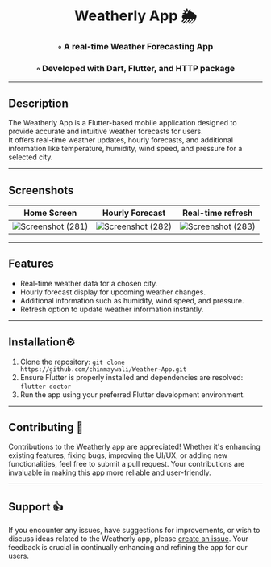 
<div align="center">
<h1 align="center">

<br>  
Weatherly App 🌦️
</h1>
<h3>◦ A real-time Weather Forecasting App </h3>
<h3>◦ Developed with Dart, Flutter, and HTTP package </h3> 


</div>

---

## Description

The Weatherly App is a Flutter-based mobile application designed to provide accurate and intuitive weather forecasts for users.<br> It offers real-time weather updates, hourly forecasts, and additional information like temperature, humidity, wind speed, and pressure for a selected city.

---

## Screenshots 

| Home Screen | Hourly Forecast | Real-time refresh | 
| ----------- | --------------- | ---------------------- |
|![Screenshot (281)](https://github.com/chinmaywali/Weather-App/assets/123446377/ad535ef0-1298-4de8-b821-f2348b84ae37) | ![Screenshot (282)](https://github.com/chinmaywali/Weather-App/assets/123446377/6d2e594e-1385-4595-bd56-bc1aea96d313) | ![Screenshot (283)](https://github.com/chinmaywali/Weather-App/assets/123446377/16b1dcf7-2aa2-4d67-a056-4abc6e0f08b7) |



---

## Features

- Real-time weather data for a chosen city.
- Hourly forecast display for upcoming weather changes.
- Additional information such as humidity, wind speed, and pressure.
- Refresh option to update weather information instantly.

---

## Installation⚙️

1. Clone the repository: `git clone https://github.com/chinmaywali/Weather-App.git`
2. Ensure Flutter is properly installed and dependencies are resolved: `flutter doctor`
3. Run the app using your preferred Flutter development environment.

---

## Contributing 🎉

Contributions to the Weatherly app are appreciated! Whether it's enhancing existing features, fixing bugs, improving the UI/UX, or adding new functionalities, feel free to submit a pull request. Your contributions are invaluable in making this app more reliable and user-friendly.

---

## Support 👍

If you encounter any issues, have suggestions for improvements, or wish to discuss ideas related to the Weatherly app, please [create an issue](https://github.com/chinmaywali/Weather-App/issues). Your feedback is crucial in continually enhancing and refining the app for our users.

